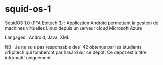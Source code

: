 squid-os-1
==========

SquidOS 1.0 (PFA Epitech 3) : Application Android permettant la gestion de machines virtuelles Linux depuis un serveur cloud 
Microsoft Azure

Langages : Android, Java, XML

NB : Je ne suis pas responsable des -42 obtenus par les étudiants d'Epitech qui tomberont par hasard sur ce dépôt.
Ce dépôt est à titre informatif uniquement
